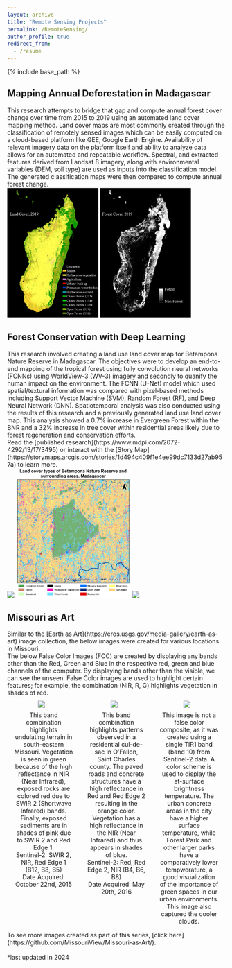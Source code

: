 ```yaml
---
layout: archive
title: "Remote Sensing Projects"
permalink: /RemoteSensing/
author_profile: true
redirect_from:
  - /resume
---
```


{% include base_path %}
<h2>Mapping Annual Deforestation in Madagascar</h2>
This research attempts to bridge that gap and compute annual forest cover change over time from 2015 to 2019 using an automated land cover mapping method. Land cover maps are most commonly created through the classification of remotely sensed images which can be easily computed on a cloud-based platform like GEE, Google Earth Engine. Availability of relevant imagery data on the platform itself and ability to analyze data allows for an automated and repeatable workflow. Spectral, and extracted features derived from Landsat 8 imagery, along with environmental variables (DEM, soil type) are used as inputs into the classification model. The generated classification maps were then compared to compute annual forest change.
<div>
<img src='/images/land cover 2019.png' style='height:300px'> 
<img src='/images/forest cover 2019.png' style='height:300px'> 
</div>

<h2>Forest Conservation with Deep Learning</h2>
This research involved creating a land use land cover map for Betampona Nature Reserve in Madagascar. The objectives were to develop an end-to-end mapping of the tropical forest using fully convolution neural networks (FCNNs) using WorldView-3 (WV-3) imagery and secondly to quanify the human impact on the environment. The FCNN (U-Net) model which used spatial/textural information was compared with pixel-based methods including Support Vector Machine (SVM), Random Forest (RF), and Deep Neural Network (DNN). Spatiotemporal analysis was also conducted using the results of this research and a previously generated land use land cover map. This analysis showed a 0.7% increase in Evergreen Forest within the BNR and a 32% increase in tree cover within residential areas likely due to forest regeneration and conservation efforts. <br>
Read the [published research](https://www.mdpi.com/2072-4292/13/17/3495) or interact with the [Story Map](https://storymaps.arcgis.com/stories/1d494c409f1e4ee99dc7133d27ab957a) to learn more. <br>
<div>
<img src='/images/graphical.png' style='height:300px'> 
<img src='/images/lulc.webp' style='height:300px'> 
<img src='/images/invasive.webp' style='height:300px'> 
</div>

<h2>Missouri as Art</h2>
Similar to the [Earth as Art](https://eros.usgs.gov/media-gallery/earth-as-art) image collection, the below images were created for various locations in Missouri. 
<br>The below False Color Images (FCC) are created by displaying any bands other than the Red, Green and Blue in the respective red, green and blue channels of the computer. By displaying bands other than the visible, we can see the unseen. False Color images are used to highlight certain features; for example, the combination (NIR, R, G) highlights vegetation in shades of red. <br>
     
     
<head>
   <style>
        .image-container {
            display: flex;
            justify-content: space-around;
          flex-wrap: wrap; /* Allows images to wrap if necessary */
        }
        .image-item {
            text-align: center;
          flex: 1;
            max-width: 33%; /* Ensure that each image-item takes up one-third of the container width */
            box-sizing: border-box;
            padding: 10px; /* Adds space around each image-item */
        }
        .image-item img {
            max-width: 100%;
            height: 300px; 
        }
        .image-item p {
            margin: 0;
            padding: 5px;
        }
    </style>

</head>
<body>
<div class="image-container">
        <div class="image-item">
           <img src='/images/johnson.png' style="width: 500px; height: auto; margin-right: 10px;"> 
           <p>This band combination highlights undulating terrain in south-eastern Missouri. Vegetation is seen in green because of the high reflectance in NIR (Near Infrared), exposed rocks are colored red due to SWIR 2 (Shortwave Infrared) bands. Finally, exposed sediments are in shades of pink due to SWIR 2 and Red Edge 1. 
<br>Sentinel-2: SWIR 2, NIR, Red Edge 1 (B12, B8, B5)
<br>Date Acquired: October 22nd, 2015</p>
        </div> <div class="image-item">
        <img src='/images/geometric.png' style="width: 500px; height: auto; margin-right: 10px;"> 
          <p>This band combination highlights patterns observed in a residential cul-de-sac in O’Fallon, Saint Charles county. The paved roads and concrete structures have a high reflectance in Red and Red Edge 2 resulting in the orange color. Vegetation has a high reflectance in the NIR (Near Infrared) and thus appears in shades of blue. 
<br>Sentinel-2: Red, Red Edge 2, NIR (B4, B6, B8)
<br>Date Acquired: May 20th, 2016</p>
        </div>
        <div class="image-item">
       <img src='/images/stl.png' style="width: 500px; height: auto; margin-right: 10px;"> 
<p>This image is not a false color composite, as it was created using a single TIR1 band (band 10) from Sentinel-2 data. A color scheme is used to display the at-surface brightness temperature. The urban concrete areas in the city have a higher surface temperature, while Forest Park and other larger parks have a comparatively lower tempwerature, a good visualization of the importance of green spaces in our urban environments. This image also captured the cooler clouds. </p>
        </div>
    </div>
</body>
To see more images created as part of this series, [click here](https://github.com/MissouriView/Missouri-as-Art/). 
<br>
<br>
*last updated in 2024
